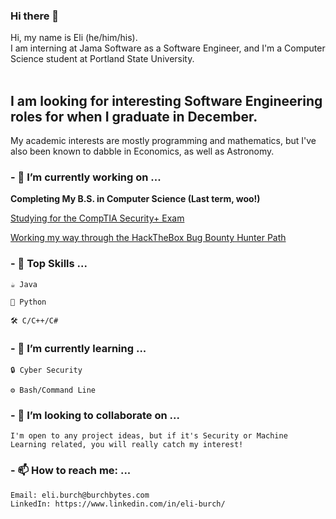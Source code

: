 ### Hi there 👋
Hi, my name is Eli (he/him/his).<br/> I am interning at Jama Software as a Software Engineer, and I'm a Computer Science student at Portland State University.<br/><br/>

**I am looking for interesting Software Engineering roles for when I graduate in December.**
---
My academic interests are mostly programming and mathematics, but I've also been known to dabble in Economics, as well as Astronomy.
### - 🔭 I’m currently working on ...
**Completing My B.S. in Computer Science (Last term, woo!)**

[Studying for the CompTIA Security+ Exam](https://www.comptia.org/certifications/security)

[Working my way through the HackTheBox Bug Bounty Hunter Path](https://academy.hackthebox.com/exams/2/)
### - 🥇 Top Skills ...
```
☕ Java

🐍 Python

🛠 C/C++/C#

```
### - 🌱 I’m currently learning ...
```
🔒 Cyber Security

⚙ Bash/Command Line
```
### - 👯 I’m looking to collaborate on ...
```
I'm open to any project ideas, but if it's Security or Machine Learning related, you will really catch my interest!
```
### - 📫 How to reach me: ...
```
Email: eli.burch@burchbytes.com
LinkedIn: https://www.linkedin.com/in/eli-burch/
```
<!--
**redawl/redawl** is a ✨ _special_ ✨ repository because its `README.md` (this file) appears on your GitHub profile.

Here are some ideas to get you started:
- 🤔 I’m looking for help with ...
- 💬 Ask me about ...

- 😄 Pronouns: ...
- ⚡ Fun fact: ...
-->
